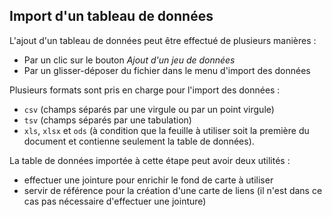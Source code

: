 ## Import d'un tableau de données

L'ajout d'un tableau de données peut être effectué de plusieurs manières :
- Par un clic sur le bouton *Ajout d'un jeu de données*
- Par un glisser-déposer du fichier dans le menu d'import des données



Plusieurs formats sont pris en charge pour l'import des données :
- ```csv``` (champs séparés par une virgule ou par un point virgule)
- ```tsv``` (champs séparés par une tabulation)
- ```xls```, ```xlsx``` et ```ods``` (à condition que la feuille à utiliser soit la première du document et contienne seulement la table de données).


La table de données importée à cette étape peut avoir deux utilités :
- effectuer une jointure pour enrichir le fond de carte à utiliser
- servir de référence pour la création d'une carte de liens (il n'est dans ce cas pas nécessaire d'effectuer une jointure)
